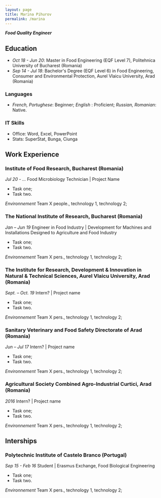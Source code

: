 ```yaml
---
layout: page
title: Marina Pihurov
permalink: /marina
---
```


_**Food Quality Engineer**_

## Education
* _Oct 18 - Jun 20_: Master in Food Engineering (EQF Level 7), Politehnica University of Bucharest (Romania)
* _Sep 14 - Jul 18_: Bachelor's Degree (EQF Level 6) in Food Engineering, Consumer and Environmental Protection, Aurel Vlaicu University, Arad (Romania)

### Languages
* _French, Portughese_: Beginner; _English_ : Proficient; _Russian, Romanian_: Native.

### IT Skills
* Office: Word, Excel, PowerPoint
* Stats: SuperStat, Bunga, Ciunga

## Work Experience
### Institute of Food Research, Bucharest (Romania)
_Jul 20 - ..._ Food Microbiology Technician | Project Name
 * Task one;
 * Task two.
 
_Environnement_ Team X people., technology 1, technology 2;

### The National Institute of Research, Bucharest (Romania)
_Jan – Jun 19_ Engineer in Food Industry | Development for Machines and Installations Designed to Agriculture and Food Industry 
 * Task one;
 * Task two.
 
_Environnement_ Team X pers., technology 1, technology 2;

### The Institute for Research, Development & Innovation in Natural & Technical Sciences, Aurel Vlaicu University, Arad (Romania) 
_Sept. – Oct. 19_ Intern? | Project name
 * Task one;
 * Task two.
 
_Environnement_ Team X pers., technology 1, technology 2;

### Sanitary Veterinary and Food Safety Directorate of Arad (Romania)
_Jun – Jul 17_ Intern? | Project name
 * Task one;
 * Task two.
 
_Environnement_ Team X pers., technology 1, technology 2;

### Agricultural Society Combined Agro-Industrial Curtici, Arad (Romania)
_2016_ Intern? | Project name
 * Task one;
 * Task two.
 
_Environnement_ Team X pers., technology 1, technology 2;
 
## Interships

### Polytechnic Institute of Castelo Branco (Portugal)
_Sep 15 - Feb 16_ Student | Erasmus Exchange, Food Biological Engineering
 * Task one;
 * Task two.
 
_Environnement_ Team X pers., technology 1, technology 2;

